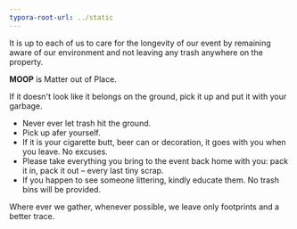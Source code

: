 ```yaml
---
typora-root-url: ../static
---
```


It is up to each of us to care for the longevity of our event by remaining aware of our environment and not leaving any trash anywhere on the property.	 

<span class="center">**MOOP** is Matter out of Place.</span>

If it doesn't look like it belongs on the ground, pick it up and put it with your garbage.

- Never ever let trash hit the ground. 
- Pick up afer yourself.
- If it is your cigarette butt, beer can or decoration, it goes with you when you leave. No excuses.
- Please take everything you bring to the event back home with you: pack it in, pack it out – every last tiny scrap.
- If you happen to see someone littering, kindly educate them.  No trash bins will be provided.



Where ever we gather, whenever possible, we leave only footprints and a better trace. 

